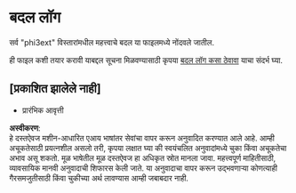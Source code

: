 # बदल लॉग

सर्व "phi3ext" विस्तारांमधील महत्त्वाचे बदल या फाइलमध्ये नोंदवले जातील.

ही फाइल कशी तयार करावी याबद्दल सूचना मिळवण्यासाठी कृपया [बदल लॉग कसा ठेवावा](http://keepachangelog.com/) याचा संदर्भ घ्या.

## [प्रकाशित झालेले नाही]

- प्रारंभिक आवृत्ती

**अस्वीकरण**:  
हे दस्तऐवज मशीन-आधारित एआय भाषांतर सेवांचा वापर करून अनुवादित करण्यात आले आहे. आम्ही अचूकतेसाठी प्रयत्नशील असलो तरी, कृपया लक्षात घ्या की स्वयंचलित अनुवादांमध्ये चुका किंवा अचूकतेचा अभाव असू शकतो. मूळ भाषेतील मूळ दस्तऐवज हा अधिकृत स्रोत मानला जावा. महत्त्वपूर्ण माहितीसाठी, व्यावसायिक मानवी अनुवादाची शिफारस केली जाते. या अनुवादाचा वापर करून उद्भवणाऱ्या कोणत्याही गैरसमजुतीसाठी किंवा चुकीच्या अर्थ लावण्यास आम्ही जबाबदार नाही.